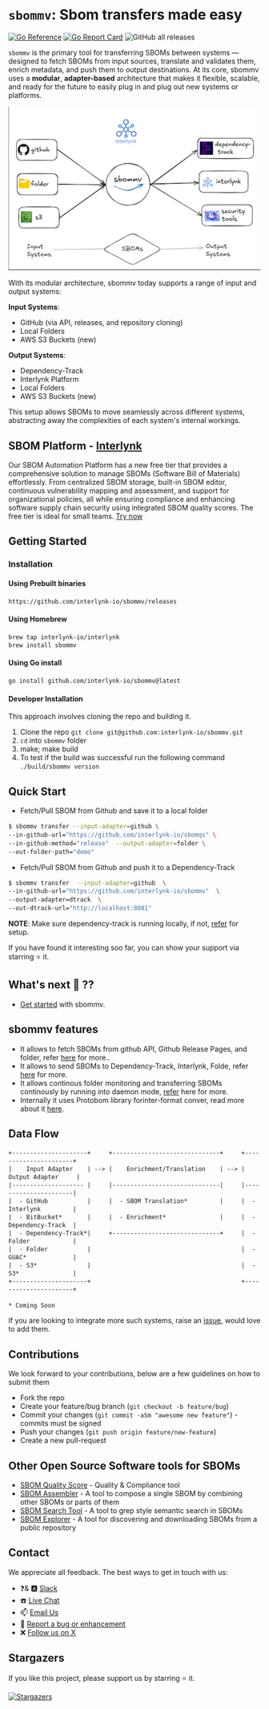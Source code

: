 # `sbommv`: Sbom transfers made easy

[![Go Reference](https://pkg.go.dev/badge/github.com/interlynk-io/sbommv.svg)](https://pkg.go.dev/github.com/interlynk-io/sbommv)
[![Go Report Card](https://goreportcard.com/badge/github.com/interlynk-io/sbommv)](https://goreportcard.com/report/github.com/interlynk-io/sbommv)
![GitHub all releases](https://img.shields.io/github/downloads/interlynk-io/sbommv/total)

`sbommv` is the primary tool for transferring SBOMs between systems — designed to fetch SBOMs from input sources, translate and validates them, enrich metadata, and push them to output destinations. At its core, sbommv uses a **modular**, **adapter-based** architecture that makes it flexible, scalable, and ready for the future to easily plug in and plug out new systems or platforms.

![alt text](image.png)

With its modular architecture, sbommv today supports a range of input and output systems:

**Input Systems**:

- GitHub (via API, releases, and repository cloning)
- Local Folders
- AWS S3 Buckets (new)

**Output Systems**:

- Dependency-Track
- Interlynk Platform
- Local Folders
- AWS S3 Buckets (new)

This setup allows SBOMs to move seamlessly across different systems, abstracting away the complexities of each system's internal workings.

## SBOM Platform - [Interlynk](https://app.interlynk.io/)

Our SBOM Automation Platform has a new free tier that provides a comprehensive solution to manage SBOMs (Software Bill of Materials) effortlessly. From centralized SBOM storage, built-in SBOM editor, continuous vulnerability mapping and assessment, and support for organizational policies, all while ensuring compliance and enhancing software supply chain security using integrated SBOM quality scores. The free tier is ideal for small teams.
[Try now](https://app.interlynk.io/)

## Getting Started

### Installation

#### Using Prebuilt binaries

```console
https://github.com/interlynk-io/sbommv/releases
```

#### Using Homebrew

```console
brew tap interlynk-io/interlynk
brew install sbommv
```

#### Using Go install

```console
go install github.com/interlynk-io/sbommv@latest
```

#### Developer Installation

This approach involves cloning the repo and building it.

1. Clone the repo `git clone git@github.com:interlynk-io/sbommv.git`
2. `cd` into `sbommv` folder
3. make; make build
4. To test if the build was successful run the following command `./build/sbommv version`

## Quick Start

- Fetch/Pull SBOM from Github and save it to a local folder

```bash
$ sbommv transfer --input-adapter=github \
--in-github-url="https://github.com/interlynk-io/sbomqs" \
--in-github-method="release"  --output-adapter=folder \
--out-folder-path="demo"
```

- Fetch/Pull SBOM from Github and push it to a Dependency-Track

```bash
$ sbommv transfer  --input-adapter=github  \
--in-github-url="https://github.com/interlynk-io/sbommv"  \
--output-adapter=dtrack  \
--out-dtrack-url="http://localhost:8081"
```

**NOTE**: Make sure dependency-track is running locally, if not, [refer](https://github.com/interlynk-io/sbommv/blob/main/examples/setup_dependency_track.md) for setup.

If you have found it interesting soo far, you can show your support via starring ⭐ it.

## What's next 🚀 ??

- [Get started](https://github.com/interlynk-io/sbommv/blob/main/docs/getting_started.md) with sbommv.

## sbommv features

- It allows to fetch SBOMs from github API, Github Release Pages, and folder, refer [here](https://github.com/interlynk-io/sbommv/blob/main/docs/input_adpaters.md) for more..
- It allows to send SBOMs to Dependency-Track, Interlynk, Folde, refer [here](https://github.com/interlynk-io/sbommv/blob/main/docs/output_adapters.md) for more.
- It allows continous folder monitoring and transferring SBOMs continously by running into daemon mode, [refer](https://github.com/interlynk-io/sbommv/blob/main/examples/folder_real_time_monitoring_to_dtrack.md) here for more.
- Internally it uses Protobom library forinter-format conver, read more about it [here](https://github.com/interlynk-io/sbommv/blob/main/docs/conversion_layer.md).

## Data Flow

```text
+---------------------+     +------------------------------+     +----------------------+
|    Input Adapter    | --> |    Enrichment/Translation    | --> |   Output Adapter     |
|-------------------- |     |------------------------------|     |----------------------|
|  - GitHub           |     |  - SBOM Translation*         |     |  - Interlynk         |
|  - BitBucket*       |     |  - Enrichment*               |     |  - Dependency-Track  |
|  - Dependency-Track*|     +------------------------------+     |  - Folder            |
|  - Folder           |                                          |  - GUAC*             |
|  - S3*              |                                          |  - S3*               |
+---------------------+                                          +----------------------+

* Coming Soon
```

If you are looking to integrate more such systems, raise an [issue](https://github.com/interlynk-io/sbommv/issues/new), would love to add them.

## Contributions

We look forward to your contributions, below are a few guidelines on how to submit them

- Fork the repo
- Create your feature/bug branch (`git checkout -b feature/bug`)
- Commit your changes (`git commit -aSm "awesome new feature"`) - commits must be signed
- Push your changes (`git push origin feature/new-feature`)
- Create a new pull-request

## Other Open Source Software tools for SBOMs

- [SBOM Quality Score](https://github.com/interlynk-io/sbomqs) - Quality & Compliance tool
- [SBOM Assembler](https://github.com/interlynk-io/sbomasm) - A tool to compose a single SBOM by combining other SBOMs or parts of them
- [SBOM Search Tool](https://github.com/interlynk-io/sbomagr) - A tool to grep style semantic search in SBOMs
- [SBOM Explorer](https://github.com/interlynk-io/sbomex) - A tool for discovering and downloading SBOMs from a public repository

## Contact

We appreciate all feedback. The best ways to get in touch with us:

- ❓& 🅰️ [Slack](https://join.slack.com/t/sbomqa/shared_invite/zt-2jzq1ttgy-4IGzOYBEtHwJdMyYj~BACA)
- :phone: [Live Chat](https://www.interlynk.io/#hs-chat-open)
- 📫 [Email Us](mailto:hello@interlynk.io)
- 🐛 [Report a bug or enhancement](https://github.com/interlynk-io/sbomex/issues)
- :x: [Follow us on X](https://twitter.com/InterlynkIo)

## Stargazers

If you like this project, please support us by starring ⭐ it.

[![Stargazers](https://starchart.cc/interlynk-io/sbommv.svg)](https://starchart.cc/interlynk-io/sbommv)
